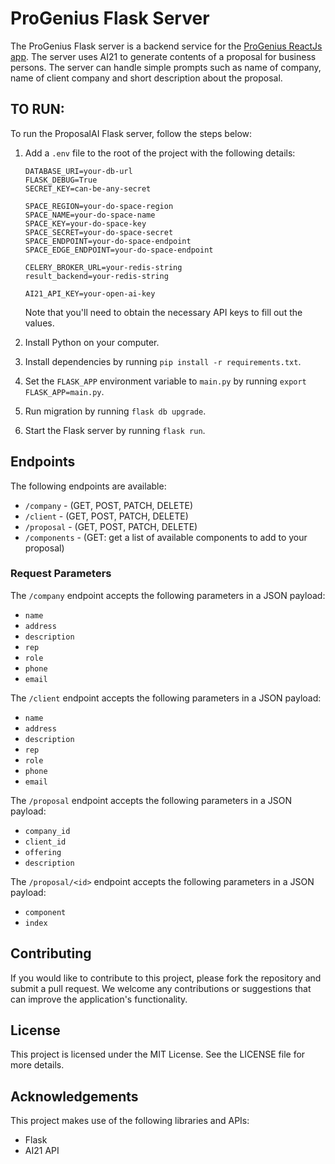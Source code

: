 # ProGenius Flask Server

The ProGenius Flask server is a backend service for the [ProGenius ReactJs app](https://github.com/itcentralng/ProGeniusApp). The server uses AI21 to generate contents of a proposal for business persons. The server can handle simple prompts such as name of company, name of client company and short description about the proposal.

## TO RUN:

To run the ProposalAI Flask server, follow the steps below:

1. Add a `.env` file to the root of the project with the following details:
    ```
    DATABASE_URI=your-db-url
    FLASK_DEBUG=True
    SECRET_KEY=can-be-any-secret
    
    SPACE_REGION=your-do-space-region
    SPACE_NAME=your-do-space-name
    SPACE_KEY=your-do-space-key
    SPACE_SECRET=your-do-space-secret
    SPACE_ENDPOINT=your-do-space-endpoint
    SPACE_EDGE_ENDPOINT=your-do-space-endpoint

    CELERY_BROKER_URL=your-redis-string
    result_backend=your-redis-string

    AI21_API_KEY=your-open-ai-key
    ```
   Note that you'll need to obtain the necessary API keys to fill out the values.

2. Install Python on your computer.

3. Install dependencies by running `pip install -r requirements.txt`.

4. Set the `FLASK_APP` environment variable to `main.py` by running `export FLASK_APP=main.py`.

5. Run migration by running `flask db upgrade`.

6. Start the Flask server by running `flask run`.

## Endpoints

The following endpoints are available:

- `/company` - (GET, POST, PATCH, DELETE)
- `/client` - (GET, POST, PATCH, DELETE)
- `/proposal` - (GET, POST, PATCH, DELETE)
- `/components` - (GET: get a list of available components to add to your proposal)

### Request Parameters

The `/company` endpoint accepts the following parameters in a JSON payload:

- `name`
- `address`
- `description`
- `rep`
- `role`
- `phone`
- `email`

The `/client` endpoint accepts the following parameters in a JSON payload:

- `name`
- `address`
- `description`
- `rep`
- `role`
- `phone`
- `email`

The `/proposal` endpoint accepts the following parameters in a JSON payload:

- `company_id`
- `client_id`
- `offering`
- `description`

The `/proposal/<id>` endpoint accepts the following parameters in a JSON payload:

- `component`
- `index`

## Contributing

If you would like to contribute to this project, please fork the repository and submit a pull request. We welcome any contributions or suggestions that can improve the application's functionality.

## License

This project is licensed under the MIT License. See the LICENSE file for more details.

## Acknowledgements

This project makes use of the following libraries and APIs:

- Flask
- AI21 API
